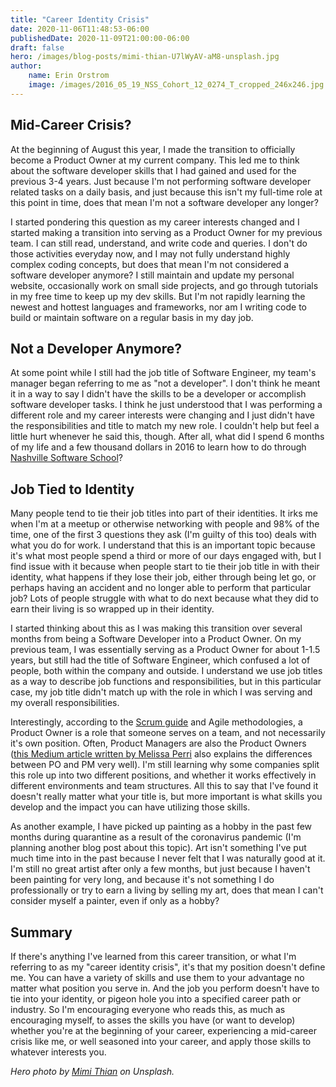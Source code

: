 ```yaml
---
title: "Career Identity Crisis"
date: 2020-11-06T11:48:53-06:00
publishedDate: 2020-11-09T21:00:00-06:00
draft: false
hero: /images/blog-posts/mimi-thian-U7lWyAV-aM8-unsplash.jpg
author:
    name: Erin Orstrom
    image: /images/2016_05_19_NSS_Cohort_12_0274_T_cropped_246x246.jpg
---
```


## Mid-Career Crisis? ##

At the beginning of August this year, I made the transition to officially become a Product Owner at my current company. This led me to think about the software developer skills that I had gained and used for the previous 3-4 years. Just because I'm not performing software developer related tasks on a daily basis, and just because this isn't my full-time role at this point in time, does that mean I'm not a software developer any longer?

I started pondering this question as my career interests changed and I started making a transition into serving as a Product Owner for my previous team. I can still read, understand, and write code and queries. I don't do those activities everyday now, and I may not fully understand highly complex coding concepts, but does that mean I'm not considered a software developer anymore? I still maintain and update my personal website, occasionally work on small side projects, and go through tutorials in my free time to keep up my dev skills. But I'm not rapidly learning the newest and hottest languages and frameworks, nor am I writing code to build or maintain software on a regular basis in my day job.

## Not a Developer Anymore? ##

At some point while I still had the job title of Software Engineer, my team's manager began referring to me as "not a developer". I don't think he meant it in a way to say I didn't have the skills to be a developer or accomplish software developer tasks. I think he just understood that I was performing a different role and my career interests were changing and I just didn't have the responsibilities and title to match my new role. I couldn't help but feel a little hurt whenever he said this, though. After all, what did I spend 6 months of my life and a few thousand dollars in 2016 to learn how to do through <a href="http://nashvillesoftwareschool.com" target="_blank">Nashville Software School</a>?

## Job Tied to Identity ##

Many people tend to tie their job titles into part of their identities. It irks me when I'm at a meetup or otherwise networking with people and 98% of the time, one of the first 3 questions they ask (I'm guilty of this too) deals with what you do for work. I understand that this is an important topic because it's what most people spend a third or more of our days engaged with, but I find issue with it because when people start to tie their job title in with their identity, what happens if they lose their job, either through being let go, or perhaps having an accident and no longer able to perform that particular job? Lots of people struggle with what to do next because what they did to earn their living is so wrapped up in their identity.

I started thinking about this as I was making this transition over several months from being a Software Developer into a Product Owner. On my previous team, I was essentially serving as a Product Owner for about 1-1.5 years, but still had the title of Software Engineer, which confused a lot of people, both within the company and outside. I understand we use job titles as a way to describe job functions and responsibilities, but in this particular case, my job title didn't match up with the role in which I was serving and my overall responsibilities.

Interestingly, according to the <a href="https://www.scrum.org/resources/what-is-a-product-owner">Scrum guide</a> and Agile methodologies, a Product Owner is a role that someone serves on a team, and not necessarily it's own position. Often, Product Managers are also the Product Owners (<a href="https://medium.com/@melissaperri/product-manager-vs-product-owner-57ff829aa74d">this Medium article written by Melissa Perri</a> also explains the differences between PO and PM very well). I'm still learning why some companies split this role up into two different positions, and whether it works effectively in different environments and team structures. All this to say that I've found it doesn't really matter what your title is, but more important is what skills you develop and the impact you can have utilizing those skills.

As another example, I have picked up painting as a hobby in the past few months during quarantine as a result of the coronavirus pandemic (I'm planning another blog post about this topic). Art isn't something I've put much time into in the past because I never felt that I was naturally good at it. I'm still no great artist after only a few months, but just because I haven't been painting for very long, and because it's not something I do professionally or try to earn a living by selling my art, does that mean I can't consider myself a painter, even if only as a hobby?

## Summary ##

If there's anything I've learned from this career transition, or what I'm referring to as my "career identity crisis", it's that my position doesn't define me. You can have a variety of skills and use them to your advantage no matter what position you serve in. And the job you perform doesn't have to tie into your identity, or pigeon hole you into a specified career path or industry. So I'm encouraging everyone who reads this, as much as encouraging myself, to asses the skills you have (or want to develop) whether you're at the beginning of your career, experiencing a mid-career crisis like me, or well seasoned into your career, and apply those skills to whatever interests you.

*Hero photo by <a href="https://unsplash.com/@mimithian" target="_blank">Mimi Thian</a> on Unsplash.*
